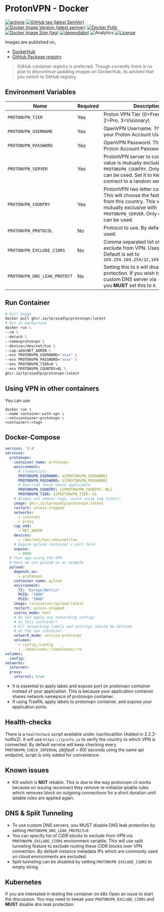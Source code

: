 # ProtonVPN - Docker

[![actions](https://github.com/tprasadtp/protonvpn-docker/workflows/build/badge.svg)](https://github.com/tprasadtp/protonvpn-docker/actions?workflow=build)
[![GitHub tag (latest SemVer)](https://img.shields.io/github/v/tag/tprasadtp/protonvpn-docker?label=version&logo=github&sort=semver)][releases]
[![Docker Image Version (latest semver)](https://img.shields.io/docker/v/tprasadtp/protonvpn?color=2496ED&label=hub.docker.com&logo=docker&logoColor=2496ED&sort=semver)][dockerhub]
[![Docker Pulls](https://img.shields.io/docker/pulls/tprasadtp/protonvpn?color=2496ED&label=hub.docker.com&logo=docker&logoColor=2496ED)][dockerhub]
[![Docker Image Size (tag)](https://img.shields.io/docker/image-size/tprasadtp/protonvpn/latest?color=2496ED&label=size&logo=docker&logoColor=2496ED)][dockerhub]
[![dependabot](https://api.dependabot.com/badges/status?host=github&repo=tprasadtp/protonvpn-docker)](https://app.dependabot.com)
![Analytics](https://ga-beacon.prasadt.com/UA-101760811-3/github/protonvpn-docker?pink&useReferer)
[![License](https://img.shields.io/github/license/tprasadtp/protonvpn-docker?color=ee70a6)](https://github.com/tprasadtp/protonvpn-docker/blob/master/LICENSE)

Images are published on,

- [DockerHub][dockerhub]
- [GitHub Package registry][ghcr]

> GitHub container registry is preferred. Though currently there is no plan to discontinue updating images on DockerHub, its advised that you switch to GitHub registry.

## Environment Variables

| Name | Required | Description
|---|---|---
| `PROTONVPN_TIER`          | Yes | Proton VPN Tier (0=Free, 1=Basic, 2=Pro, 3=Visionary)
| `PROTONVPN_USERNAME`      | Yes | OpenVPN Username. This is NOT your Proton Account Username.
| `PROTONVPN_PASSWORD`      | Yes | OpenVPN Password. This is NOT your Proton Account Password.
| `PROTONVPN_SERVER`        | Yes | ProtonVPN server to connect to. This value is mutually exclusive with `PROTONVPN_COUNTRY`. Only one of them can be used. Set it to `RANDOM` to connect to a random server.
| `PROTONVPN_COUNTRY`       | Yes | ProtonVPN two letter country code. This will choose the fastest server from this country. This value is mutually exclusive with `PROTONVPN_SERVER`. Only one of them can be used.
| `PROTONVPN_PROTOCOL`      | No  | Protocol to use. By default `udp` is used.
| `PROTONVPN_EXCLUDE_CIDRS` | No | Comma separated list of CIDRs to exclude from VPN. Uses split tunnel. Default is set to `169.254.169.254/32,169.254.170.2/32`
| `PROTONVPN_DNS_LEAK_PROTECT` | No  | Setting this to `0` will disable DNS leak protection. If you wish to specify custom DNS server via `--dns` option you **MUST** set this to `0`.


## Run Container

```bash
# Pull Image
docker pull ghcr.io/tprasadtp/protonvpn:latest
# Run in background
docker run \
--rm \
--detach \
--name=protonvpn \
--device=/dev/net/tun \
--cap-add=NET_ADMIN \
--env PROTONVPN_USERNAME="xxxx" \
--env PROTONVPN_PASSWORD="xxxx" \
--env PROTONVPN_TIER=0 \
--env PROTONVPN_COUNTRY=NL \
ghcr.io/tprasadtp/protonvpn:latest
```

## Using VPN in other containers

You can use

```console
docker run \
--name container-with-vpn \
--net=container:protonvpn \
<container>:<tag>
```

## Docker-Compose

```yaml
version: '3.4'
services:
  protonvpn:
    container_name: protonvpn
    environment:
      # Credentials
      PROTONVPN_USERNAME: ${PROTONVPN_USERNAME}
      PROTONVPN_PASSWORD: ${PROTONVPN_PASSWORD}
      # Override these where applicable
      PROTONVPN_COUNTRY: ${PROTONVPN_COUNTRY:-NL}
      PROTONVPN_TIER: ${PROTONVPN_TIER:-0}
    # Always use semver tags, avoid using tag latest!
    image: ghcr.io/tprasadtp/protonvpn:latest
    restart: unless-stopped
    networks:
      - internet
      - proxy
    cap_add:
      - NET_ADMIN
    devices:
      - /dev/net/tun:/dev/net/tun
    # Expose pyload container's port here!
    expose:
      - 8000
  # Your app using the VPN
  # Here we use pyload as an example
  pyload:
    depends_on:
      - protonvpn
    container_name: pyload
    environment:
      TZ: "Europe/Berlin"
      PGID: "1000"
      PUID: "1000"
    image: linuxserver/pyload:latest
    restart: unless-stopped
    userns_mode: host
    # Do not apply any networking configs
    # on this container!
    # All networking labels and settings should be defined
    # on the vpn container.
    network_mode: service:protonvpn
    volumes:
      - config:/config
      - ./downloads/:/downloads/:rw
volumes:
  config:
networks:
  internet:
  proxy:
    internal: true
```

- It is essential to apply labes and expose port on protonvpn container instead of your application. This is because your application container shares network namepsce of protonvpn container.
- If using Traefik, apply labels to protonvpn container, and expose your application ports.

## Health-checks

There is a `healthcheck` script available under /usr/local/bin (Added in 2.2.2-hotfix2). It will use `https://ipinfo.io` to verify the country to which VPN is connected. By default service will keep checking every `PROTONVPN_CHECK_INTERVAL` _(default = 60)_ seconds using the same api endpoint, script is only added for convenience.

## Known issues

- Kill switch is **NOT** reliable. This is due to the way protonvpn cli works because on issuing reconnect they remove
re-initialize iptable rules which removes block on outgoing connections for a short duration until iptable rules are applied again.

## DNS & Split Tunneling

- To use custom DNS servers, you MUST disable DNS leak protection by setting `PROTONVPN_DNS_LEAK_PROTECT=0`
- You can specify list of CIDR blocks to exclude from VPN via `PROTONVPN_EXCLUDE_CIDRS` environment variable.
This will use split tunneling feature to exclude routing these CIDR blocks over VPN connection.
By default instance metadata IPs which are commonly used on cloud environments are excluded.
- Split tunneling can be disabled by setting `PROTONVPN_EXCLUDE_CIDRS` to empty string.


## Kubernetes

If you are interested in testing the container on k8s
Open an issue to start the discussion. You may need to tweak your `PROTONVPN_EXCLUDE_CIDRS` and **MUST** disable dns leak protection.

[dockerhub]: https://hub.docker.com/r/tprasadtp/protonvpn
[ghcr]: https://ghcr.io/tprasadtp/protonvpn
[releases]: https://github.com/tprasadtp/protonvpn-docker/releases/latest
